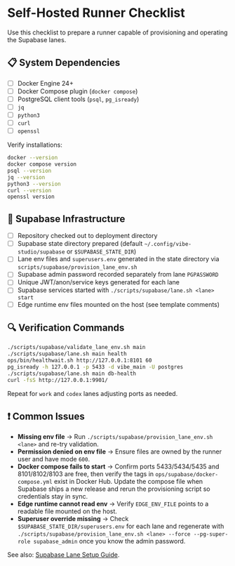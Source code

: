 # Self-Hosted Runner Checklist

Use this checklist to prepare a runner capable of provisioning and operating the Supabase lanes.

## 📋 System Dependencies

- [ ] Docker Engine 24+
- [ ] Docker Compose plugin (`docker compose`)
- [ ] PostgreSQL client tools (`psql`, `pg_isready`)
- [ ] `jq`
- [ ] `python3`
- [ ] `curl`
- [ ] `openssl`

Verify installations:

```bash
docker --version
docker compose version
psql --version
jq --version
python3 --version
curl --version
openssl version
```

## 🧱 Supabase Infrastructure

- [ ] Repository checked out to deployment directory
- [ ] Supabase state directory prepared (default `~/.config/vibe-studio/supabase` or `$SUPABASE_STATE_DIR`)
- [ ] Lane env files and `superusers.env` generated in the state directory via `scripts/supabase/provision_lane_env.sh`
- [ ] Supabase admin password recorded separately from lane `PGPASSWORD`
- [ ] Unique JWT/anon/service keys generated for each lane
- [ ] Supabase services started with `./scripts/supabase/lane.sh <lane> start`
- [ ] Edge runtime env files mounted on the host (see template comments)

## 🔍 Verification Commands

```bash
./scripts/supabase/validate_lane_env.sh main
./scripts/supabase/lane.sh main health
ops/bin/healthwait.sh http://127.0.0.1:8101 60
pg_isready -h 127.0.0.1 -p 5433 -d vibe_main -U postgres
./scripts/supabase/lane.sh main db-health
curl -fsS http://127.0.0.1:9901/
```

Repeat for `work` and `codex` lanes adjusting ports as needed.

## ❗ Common Issues

- **Missing env file** → Run `./scripts/supabase/provision_lane_env.sh <lane>` and re-try validation.
- **Permission denied on env file** → Ensure files are owned by the runner user and have mode `600`.
- **Docker compose fails to start** → Confirm ports 5433/5434/5435 and 8101/8102/8103 are free, then verify the tags in `ops/supabase/docker-compose.yml` exist in Docker Hub. Update the compose file when Supabase ships a new release and rerun the provisioning script so credentials stay in sync.
- **Edge runtime cannot read env** → Verify `EDGE_ENV_FILE` points to a readable file mounted on the host.
- **Superuser override missing** → Check `$SUPABASE_STATE_DIR/superusers.env` for each lane and regenerate with `./scripts/supabase/provision_lane_env.sh <lane> --force --pg-super-role supabase_admin` once you know the admin password.

See also: [Supabase Lane Setup Guide](./SUPABASE_SETUP.md).
